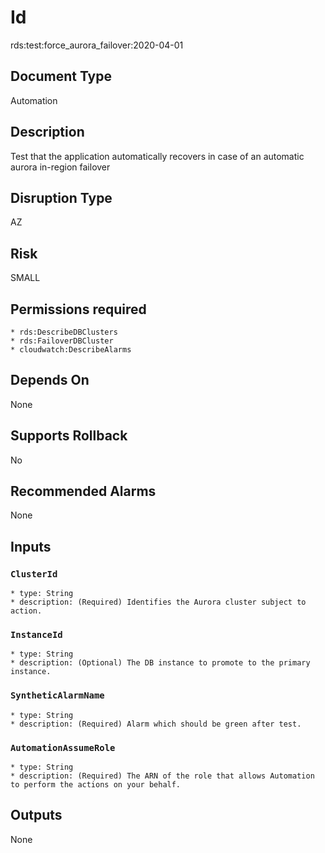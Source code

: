 # Id
rds:test:force_aurora_failover:2020-04-01

## Document Type
Automation

## Description
Test that the application automatically recovers in case of an automatic aurora in-region failover

## Disruption Type
AZ

## Risk
SMALL

## Permissions required
    * rds:DescribeDBClusters
    * rds:FailoverDBCluster
    * cloudwatch:DescribeAlarms

## Depends On
None

## Supports Rollback
No

## Recommended Alarms
None

## Inputs
### `ClusterId`
    * type: String
    * description: (Required) Identifies the Aurora cluster subject to action.
### `InstanceId`
    * type: String
    * description: (Optional) The DB instance to promote to the primary instance.
### `SyntheticAlarmName`
    * type: String
    * description: (Required) Alarm which should be green after test.
### `AutomationAssumeRole`
    * type: String
    * description: (Required) The ARN of the role that allows Automation to perform the actions on your behalf.

## Outputs
None
